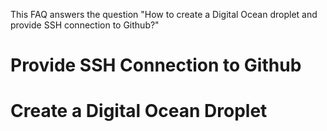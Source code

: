 This FAQ answers the question "How to create a Digital Ocean droplet and provide SSH connection to Github?"



# Provide SSH Connection to Github



# 

# Create a Digital Ocean Droplet



# 





